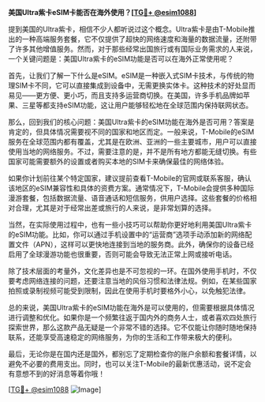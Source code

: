 **美国Ultra紫卡eSIM卡能否在海外使用？[[TG💪+ @esim1088](https://t.me/s/esim1088)]**

提到美国的Ultra紫卡，相信不少人都听说过这个概念。Ultra紫卡是由T-Mobile推出的一种高端服务套餐，它不仅提供了超快的网络速度和海量的数据流量，还附带了许多其他增值服务。然而，对于那些经常出国旅行或有国际业务需求的人来说，一个关键问题是：美国Ultra紫卡的eSIM功能是否可以在海外正常使用呢？

首先，让我们了解一下什么是eSIM。eSIM是一种嵌入式SIM卡技术，与传统的物理SIM卡不同，它可以直接集成到设备中，无需更换实体卡。这种技术的好处显而易见——更方便、更小巧，而且支持多运营商切换。在美国，许多手机品牌如苹果、三星等都支持eSIM功能，这让用户能够轻松地在全球范围内保持联网状态。

那么，回到我们的核心问题：美国Ultra紫卡的eSIM功能在海外是否可用？答案是肯定的，但具体情况需要视不同的国家和地区而定。一般来说，T-Mobile的eSIM服务在全球范围内都有覆盖，尤其是在欧洲、亚洲的一些主要城市，用户可以直接使用当地的网络服务。不过，需要注意的是，并不是所有地方都能无缝切换。有些国家可能需要额外的设置或者购买本地的SIM卡来确保最佳的网络体验。

如果你计划前往某个特定国家，建议提前查看T-Mobile的官网或联系客服，确认该地区的eSIM兼容性和具体的资费方案。通常情况下，T-Mobile会提供多种国际漫游套餐，包括数据流量、语音通话和短信服务，供用户选择。这些套餐的价格相对合理，尤其是对于经常出差或旅行的人来说，是非常划算的选择。

当然，在实际使用过程中，也有一些小技巧可以帮助你更好地利用美国Ultra紫卡的eSIM功能。比如，你可以通过手机设置中的“运营商”选项手动添加新的网络配置文件（APN），这样可以更快地连接到当地的服务商。此外，确保你的设备已经启用了全球漫游功能也很重要，否则可能会导致无法正常上网或接听电话。

除了技术层面的考量外，文化差异也是不可忽视的一环。在国外使用手机时，不仅要考虑网络连接的问题，还要注意当地的风俗习惯和法律法规。例如，在某些国家拍照或录制视频可能受到限制，因此在使用手机时要格外小心，以免触犯法律。

总的来说，美国Ultra紫卡的eSIM功能在海外是可以使用的，但需要根据具体情况进行调整和优化。如果你是一个频繁往返于国内外的商务人士，或者喜欢四处旅行探索世界，那么这款产品无疑是一个非常不错的选择。它不仅能让你随时随地保持联系，还能享受高速稳定的网络服务，为你的生活和工作带来极大的便利。

最后，无论你是在国内还是国外，都别忘了定期检查你的账户余额和套餐详情，以避免不必要的费用支出。同时，也可以关注T-Mobile的最新优惠活动，说不定会有意想不到的好消息等着你哦！

[[TG💪+ @esim1088](https://t.me/s/esim1088) ![Image](https://i.postimg.cc/4NQfJmqS/Snipaste-2025-05-13-00-14-12.png)]